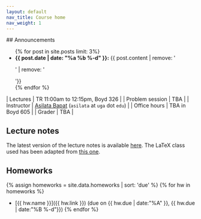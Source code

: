 ```yaml
---
layout: default
nav_title: Course home
nav_weight: 1
---
```


<div id="about">

<div>
## Announcements
<ul>
{% for post in site.posts limit: 3%}
<li>
<strong>{{ post.date | date: "%a %b %-d" }}:</strong> {{ post.content | remove: '<p>' | remove: '</p>'}}
</li>
{% endfor %}
</ul>
</div>

<div class="classinfo">

| Lectures        | TR 11:00am to 12:15pm, Boyd 326                                            |
| Problem session | TBA                                                                        |
| Instructor      | [Asilata Bapat](https://asilata.github.io/) (`asilata` at `uga` dot `edu`) |
| Office hours    | TBA in Boyd 605                                                            |
| Grader          | TBA                                                                        |

</div>


</div>

## Lecture notes
The latest version of the lecture notes is available [here](https://www.overleaf.com/read/rfcvwktkdtzn).
The LaTeX class used has been adapted from [this one](http://blog.poormansmath.net/latex-class-for-lecture-notes/).

## Homeworks

{% assign homeworks = site.data.homeworks | sort: 'due' %}
{% for hw in homeworks %}
* [{{ hw.name }}]({{ hw.link }}) (due on {{ hw.due | date:"%A" }}, {{ hw.due | date:"%B %-d"}})
{% endfor %}

